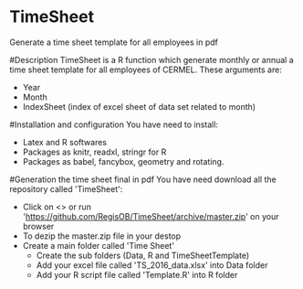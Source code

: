 # TimeSheet
Generate a time sheet template for all employees in pdf

#Description
TimeSheet is a R function which generate monthly or annual a time sheet template for all employees of CERMEL. These arguments are:
- Year
- Month
- IndexSheet (index of excel sheet of data set related to month)

#Installation and configuration
You have need to install:
- Latex and R softwares
- Packages as knitr, readxl, stringr for R 
- Packages as babel, fancybox, geometry and rotating. 

#Generation the time sheet final in pdf
You have need download all the repository called 'TimeSheet':
- Click on <<Download ZIP>> or run 'https://github.com/RegisOB/TimeSheet/archive/master.zip' on your browser
- To dezip the master.zip file in your destop
- Create a main folder called 'Time Sheet'
   - Create the sub folders (Data, R and TimeSheetTemplate)
   - Add your excel file called 'TS_2016_data.xlsx' into Data folder
   - Add your R script file called 'Template.R' into R folder


 

